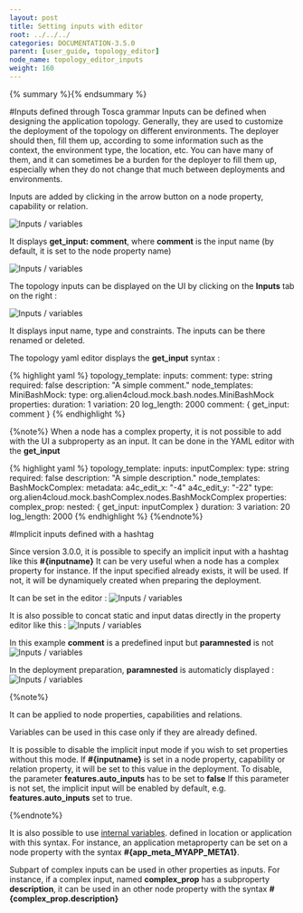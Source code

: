 ```yaml
---
layout: post
title: Setting inputs with editor
root: ../../../
categories: DOCUMENTATION-3.5.0
parent: [user_guide, topology_editor]
node_name: topology_editor_inputs
weight: 160
---
```

{% summary %}{% endsummary %}


#Inputs defined through Tosca grammar
Inputs can be defined when designing the application topology. Generally, they are used to customize the deployment of the topology on different environments. The deployer should then, fill them up, according to some information such as the context, the environment type, the location, etc. You can have many of them, and it can sometimes be a burden for the deployer to fill them up, especially when they do not change that much between deployments and environments.


Inputs are added by clicking in the arrow button on a node property, capability or relation.

![Inputs / variables](../../images/3.4.0/user_guide/topology_editor/topology_editor_input1.png)

It displays **get_input: comment**, where **comment** is the input name (by default, it is set to the node property name)

![Inputs / variables](../../images/3.4.0/user_guide/topology_editor/topology_editor_input2.png)


The topology inputs can be displayed on the UI by clicking on the **Inputs** tab on the right :

![Inputs / variables](../../images/3.4.0/user_guide/topology_editor/topology_editor_input7.png)

It displays input name, type and constraints.
The inputs can be there renamed or deleted.

The topology yaml editor displays the **get_input** syntax :

{% highlight yaml %}
topology_template:
  inputs:
    comment:
      type: string
      required: false
      description: "A simple comment."
  node_templates:
    MiniBashMock:
      type: org.alien4cloud.mock.bash.nodes.MiniBashMock
      properties:
        duration: 1
        variation: 20
        log_length: 2000
        comment: { get_input: comment }
{% endhighlight %}

{%note%}
When a node has a complex property, it is not possible to add with the UI a subproperty as an input.
It can be done in the YAML editor with the **get_input**

{% highlight yaml %}
topology_template:
  inputs:
    inputComplex:
      type: string
      required: false
      description: "A simple description."
  node_templates:
    BashMockComplex:
      metadata:
        a4c_edit_x: "-4"
        a4c_edit_y: "-22"
      type: org.alien4cloud.mock.bashComplex.nodes.BashMockComplex
      properties:
        complex_prop: 
          nested: { get_input: inputComplex }
        duration: 3
        variation: 20
        log_length: 2000
{% endhighlight %}
{%endnote%}


#Implicit inputs defined with a hashtag

Since version 3.0.0, it is possible to specify an implicit input with a hashtag like this **#{inputname}**
It can be very useful when a node has a complex property for instance.
If the input specified already exists, it will be used. If not, it will be dynamiquely created when preparing the deployment.

It can be set in the editor : ![Inputs / variables](../../images/3.4.0/user_guide/topology_editor/topology_editor_input3.png)

It is also possible to concat static and input datas directly in the property editor like this :
![Inputs / variables](../../images/3.4.0/user_guide/topology_editor/topology_editor_input4.png)

In this example **comment** is a predefined input but **paramnested** is not
![Inputs / variables](../../images/3.4.0/user_guide/topology_editor/topology_editor_input5.png)

In the deployment preparation, **paramnested** is automaticly displayed :
![Inputs / variables](../../images/3.4.0/user_guide/topology_editor/topology_editor_input6.png)

{%note%}

It can be applied to node properties, capabilities and relations.

Variables can be used in this case only if they are already defined.

It is possible to disable the implicit input mode if you wish to set properties without this mode. If **#{inputname}** is set in a node property, capability or relation property, it will be set to this value in the deployment.
To disable, the parameter **features.auto_inputs** has to be set to **false**
If this parameter is not set, the implicit input will be enabled by default, e.g. **features.auto_inputs** set to true.

{%endnote%}

It is also possible to use [internal variables](#/documentation/3.0.0/user_guide/topology_editor_global_variables.html). defined in location or application with this syntax.
For instance, an application metaproperty can be set on a node property with the syntax **#{app_meta_MYAPP_META1}**.

Subpart of complex inputs can be used in other properties as inputs.
For instance, if a complex input, named **complex_prop** has a subproperty **description**, it can be used in an other node property with the syntax **#{complex_prop.description}**


